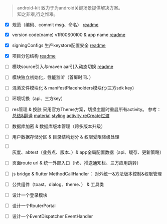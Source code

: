 > android-kit 致力于为android关键场景提供解决方案。  
> 知之非艰,行之惟艰。

- [x] 规范（编码、commit msg、命名） [readme](./DEVELOPERS.md)

- [x] version code(name) v1R00S00I00  & app name [readme](app/build.gradle)

- [x] signingConfigs 生产keystore配置安全 [readme](https://juejin.im/post/6855939988715438088)

- [x] 项目分包结构 [readme](./DEVELOPERS.md#项目分包结构)

- [ ] 模块source引入与maven aar引入动态切换 [readme](https://github.com/hcanyz/android-dynamic-module)

- [ ] 模块独立初始化，性能监听（首屏时间、）

- [ ] 混淆文件模块化 & manifestPlaceholders模块化(三方sdk key)

- [ ] 环境切换（api、三方key）

- [ ] res管理 & 换肤
    采用官方Theme方案，切换主题时重启所有activity。
    参考：
    [总结&翻译](https://juejin.im/post/6844904200673968141)
    [material](https://material.io/design/color/the-color-system.html#color-theme-creation)
    [styling](https://medium.com/androiddevelopers/android-styling-themes-vs-styles-ebe05f917578)
    [activity reCreate过渡](https://github.com/iKirby/ithomereader/blob/1f1b2ceac8c70305b37b24f13797af48e0e146d4/app/src/main/java/me/ikirby/ithomereader/ui/activity/ThemeSwitchTransitionActivity.kt)

- [ ] 数据库加密 & 数据库版本管理（跨多版本升级）

- [ ] 用户数据存储分区 & 目录结构划分 & 权限受限降级处理

- [ ] 灰度、abtest（业务点、版本、）& app全局配置数据（api、缓存、更新策略）

- [ ] 页面route url & 统一外部入口（h5、推送通知栏、三方应用跳转）

- [ ] js bridge  & flutter MethodCallHandler： 对外统一&方法版本控制&权限管理

- [ ] 公共组件（toast、dialog、theme、） & 工具类

- [ ] 设计一个登录模块

- [ ] 设计一个RouterPortal

- [ ] 设计一个EventDispatcher EventHandler